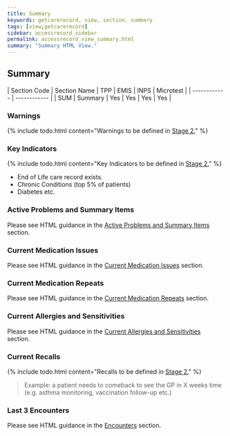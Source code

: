 ```yaml
---
title: Summary
keywords: getcarerecord, view, section, summary
tags: [view,getcarerecord]
sidebar: accessrecord_sidebar
permalink: accessrecord_view_summary.html
summary: "Summary HTML View."
---
```


## Summary ##

| Section Code | Section Name | TPP | EMIS | INPS | Microtest |
| ------------ | ------------ |
| SUM | Summary | Yes | Yes | Yes | Yes |

### Warnings ###

{% include todo.html content="Warnings to be defined in [Stage 2.](designprinciples_maturity_model.html)" %}

### Key Indicators ###

{% include todo.html content="Key Indicators to be defined in [Stage 2.](designprinciples_maturity_model.html)" %}

- End of Life care record exists.
- Chronic Conditions (top 5% of patients)
- Diabetes etc.

### Active Problems and Summary Items ###

Please see HTML guidance in the [Active Problems and Summary Items](accessrecord_view_problems.html#active-problems-and-summary-items) section.

### Current Medication Issues ###

Please see HTML guidance in the [Current Medication Issues](accessrecord_view_medications.html#current-medication-issues) section.

### Current Medication Repeats ###

Please see HTML guidance in the [Current Medication Repeats](accessrecord_view_medications.html#current-medication-repeats) section.

### Current Allergies and Sensitivities ###

Please see HTML guidance in the [Current Allergies and Sensitivities](accessrecord_view_allergies.html#current-allergies-and-sensitivities) section.

### Current Recalls ###

{% include todo.html content="Recalls to be defined in [Stage 2.](designprinciples_maturity_model.html)" %}

> Example: a patient needs to comeback to see the GP in X weeks time (e.g. asthma monitoring, vaccination follow-up etc.)

### Last 3 Encounters ###

Please see HTML guidance in the [Encounters](accessrecord_view_encounters.html) section.